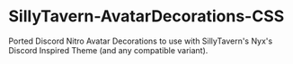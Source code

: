 # SillyTavern-AvatarDecorations-CSS
Ported Discord Nitro Avatar Decorations to use with SillyTavern's Nyx's Discord Inspired Theme (and any compatible variant).
